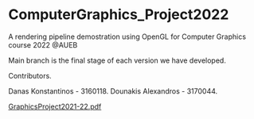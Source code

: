 # ComputerGraphics_Project2022
A rendering pipeline demostration using OpenGL for Computer Graphics course 2022 @AUEB

Main branch is the final stage of each version we have developed.


Contributors.

Danas Konstantinos - 3160118.
Dounakis Alexandros - 3170044.

[GraphicsProject2021-22.pdf](https://github.com/AlexDounakis/ComputerGraphics_Project2022/files/8404299/GraphicsProject2021-22.pdf)
